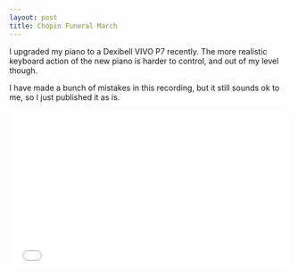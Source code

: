 ```yaml
---
layout: post
title: Chopin Funeral March
---
```


I upgraded my piano to a Dexibell VIVO P7 recently. The more realistic keyboard action of the new piano is harder to control, and out of my level though.

I have made a bunch of mistakes in this recording, but it still sounds ok to me, so I just published it as is.

<div style="position:relative;padding-bottom:56.25%;background-color: black;height:0;"><iframe src="//player.bilibili.com/player.html?aid=53556513&cid=93686838&page=1" scrolling="no" border="0" frameborder="no" framespacing="0" allowfullscreen="true" style="position:absolute;top:0;left:0; height: 100%; width: 100%;"> </iframe>
</div>

